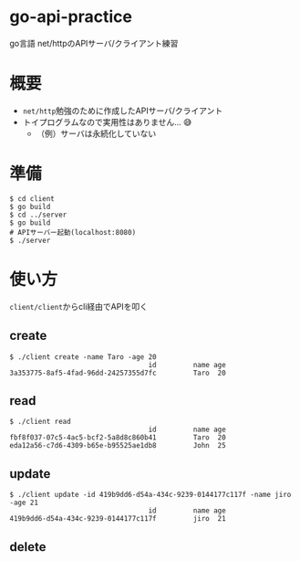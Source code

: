 # go-api-practice
go言語 net/httpのAPIサーバ/クライアント練習

# 概要
- `net/http`勉強のために作成したAPIサーバ/クライアント
- トイプログラムなので実用性はありません... :sweat_smile:
    - （例）サーバは永続化していない 

# 準備

```sh:
$ cd client
$ go build
$ cd ../server
$ go build
# APIサーバー起動(localhost:8080)
$ ./server
```

# 使い方
`client/client`からcli経由でAPIを叩く

## create

```sh:
$ ./client create -name Taro -age 20
                                  id         name age
3a353775-8af5-4fad-96dd-24257355d7fc         Taro  20
```

## read

```sh:
$ ./client read
                                  id         name age
fbf8f037-07c5-4ac5-bcf2-5a8d8c860b41         Taro  20
eda12a56-c7d6-4309-b65e-b95525ae1db8         John  25
```

## update

```sh:
$ ./client update -id 419b9dd6-d54a-434c-9239-0144177c117f -name jiro -age 21
                                  id         name age
419b9dd6-d54a-434c-9239-0144177c117f         jiro  21
```

## delete
